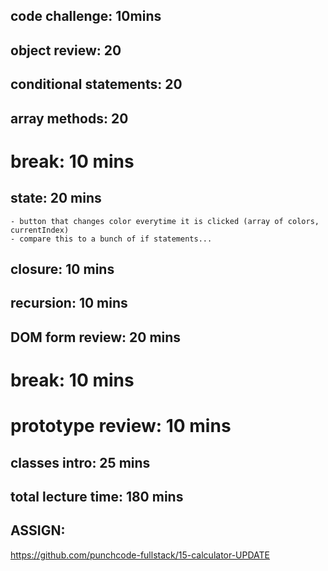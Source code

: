 ## code challenge: 10mins

## object review: 20

## conditional statements: 20

## array methods: 20

# break: 10 mins

## state: 20 mins

    - button that changes color everytime it is clicked (array of colors, currentIndex)
    - compare this to a bunch of if statements...

## closure: 10 mins

## recursion: 10 mins

## DOM form review: 20 mins

# break: 10 mins

# prototype review: 10 mins

## classes intro: 25 mins

## total lecture time: 180 mins

## ASSIGN:

https://github.com/punchcode-fullstack/15-calculator-UPDATE

